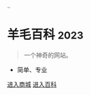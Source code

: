 <img src="media/logo.png" alt="logo" style="zoom: 15%;" />

# 羊毛百科 <small>2023</small>

> 一个神奇的网站。

- 简单、专业

[进入商城](http://kmshop.zjkmkj.com/)
[进入百科](./)